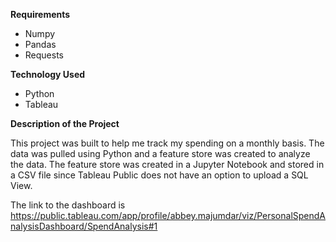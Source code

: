 **Requirements**
- Numpy
- Pandas
- Requests

**Technology Used**
- Python
- Tableau

**Description of the Project**

This project was built to help me track my spending on a monthly basis. The data was pulled using Python and a feature store was created to analyze the data. The feature store was created in a Jupyter Notebook and stored in a CSV file since Tableau Public does not have an option to upload a SQL View.

The link to the dashboard is https://public.tableau.com/app/profile/abbey.majumdar/viz/PersonalSpendAnalysisDashboard/SpendAnalysis#1


